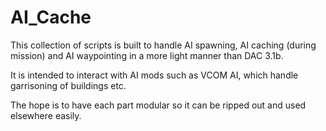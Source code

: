 # AI_Cache

This collection of scripts is built to handle AI spawning, AI caching (during mission) and AI waypointing in a more light manner than DAC 3.1b.

It is intended to interact with AI mods such as VCOM AI, which handle garrisoning of buildings etc.

The hope is to have each part modular so it can be ripped out and used elsewhere easily.